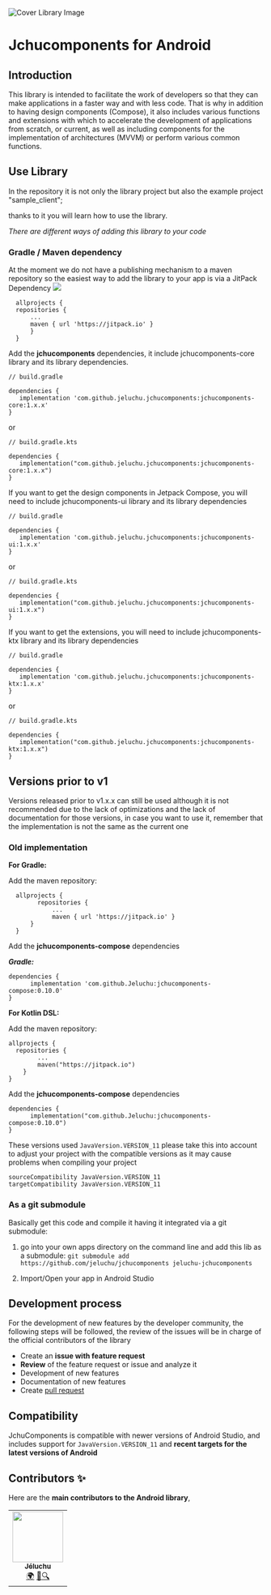 ﻿
![Cover Library Image](https://raw.githubusercontent.com/Jeluchu/jchucomponents-compose/develop/images/cover.png)
# Jchucomponents for Android

##  Introduction

This library is intended to facilitate the work of developers so that they can make applications in a faster way and with less code. That is why in addition to having design components (Compose), it also includes various functions and extensions with which to accelerate the development of applications from scratch, or current, as well as including components for the implementation of architectures (MVVM) or perform various common functions.


##  Use Library

In the repository it is not only the library project but also the example project "sample_client";

thanks to it you will learn how to use the library.

*There are different ways of adding this library to your code*

###  Gradle / Maven dependency

At the moment we do not have a publishing mechanism to a maven repository so the easiest way to add the library to your app is via a JitPack Dependency [![](https://jitpack.io/v/jeluchu/jchucomponents.svg)](https://jitpack.io/#jeluchu/jchucomponents)

>
      allprojects {
	  repositories {
	      ...
	      maven { url 'https://jitpack.io' }
    	  }
      }

Add the **jchucomponents** dependencies, it include jchucomponents-core library and its library dependencies.

>
    // build.gradle

    dependencies {
       implementation 'com.github.jeluchu.jchucomponents:jchucomponents-core:1.x.x'
    }
    
or

>
    // build.gradle.kts

    dependencies {
       implementation("com.github.jeluchu.jchucomponents:jchucomponents-core:1.x.x")
    }

If you want to get the design components in Jetpack Compose, you will need to include jchucomponents-ui library and its library dependencies

>
    // build.gradle
    
    dependencies {
       implementation 'com.github.jeluchu.jchucomponents:jchucomponents-ui:1.x.x'
    }
    
or

>
    // build.gradle.kts

    dependencies {
       implementation("com.github.jeluchu.jchucomponents:jchucomponents-ui:1.x.x")
    }
	  
	  
If you want to get the extensions, you will need to include jchucomponents-ktx library and its library dependencies

>
    // build.gradle
    
    dependencies {
       implementation 'com.github.jeluchu.jchucomponents:jchucomponents-ktx:1.x.x'
    }
        
or

>
    // build.gradle.kts

    dependencies {
       implementation("com.github.jeluchu.jchucomponents:jchucomponents-ktx:1.x.x")
    }
	  
	
##  Versions prior to v1

Versions released prior to v1.x.x can still be used although it is not recommended due to the lack of optimizations and the lack of documentation for those versions, in case you want to use it, remember that the implementation is not the same as the current one

### Old implementation


**For Gradle:**

Add the maven repository:
>
      allprojects {
		    repositories {
			    ...
			    maven { url 'https://jitpack.io' }
    	  }
      }


Add the **jchucomponents-compose** dependencies

***Gradle:***
>
    dependencies {
          implementation 'com.github.Jeluchu:jchucomponents-compose:0.10.0'
    }

**For Kotlin DSL:**

Add the maven repository:

    allprojects {  
      repositories {  
		    ...
            maven("https://jitpack.io")  
        }  
    }

Add the **jchucomponents-compose** dependencies

>
    dependencies {
          implementation("com.github.Jeluchu:jchucomponents-compose:0.10.0")
    }



These versions used `JavaVersion.VERSION_11` please take this into account to adjust your project with the compatible versions as it may cause problems when compiling your project
```
sourceCompatibility JavaVersion.VERSION_11
targetCompatibility JavaVersion.VERSION_11
```

###  As a git submodule

Basically get this code and compile it having it integrated via a git submodule:

1. go into your own apps directory on the command line and add this lib as a submodule: ```git submodule add https://github.com/jeluchu/jchucomponents jeluchu-jchucomponents```

2. Import/Open your app in Android Studio

##  Development process

For the development of new features by the developer community, the following steps will be followed, the review of the issues will be in charge of the official contributors of the library

* Create an **issue with feature request**
* **Review** of the feature request or issue and analyze it
* Development of new features
* Documentation of new features
* Create [pull request](https://github.com/jeluchu/jchucomponents/pulls)

##  Compatibility

JchuComponents is compatible with newer versions of Android Studio, and includes support for `JavaVersion.VERSION_11` and **recent targets for the latest versions of Android**

## Contributors ✨

Here are the **main contributors to the Android library**,

<table>
  <tr>
    <td align="center"><a href="https://github.com/Jeluchu"><img src="https://avatars.githubusercontent.com/u/32357592?v=4" width="100px;" alt=""/><br /><sub><b>Jéluchu</b></sub></a><br/><a href="https://about.jeluchu.com/" title="About Jelu">🌍</a> <a href="https://twitter.com/Jeluchu" title="Twitter">📢</a><a href="https://www.linkedin.com/in/jesusmariacalderon/" title="LinkedIn">🔍</a></td></tr></table>
